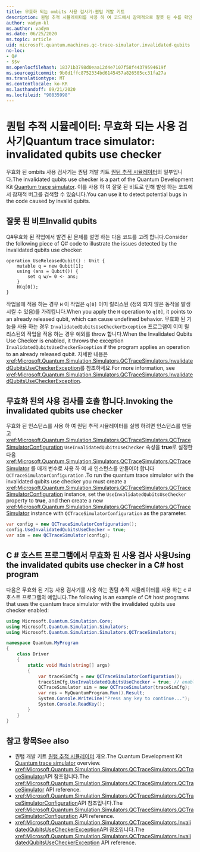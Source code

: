 ```yaml
---
title: 무효화 되는 ombits 사용 검사기-퀀텀 개발 키트
description: 퀀텀 추적 시뮬레이터를 사용 하 여 코드에서 잠재적으로 잘못 된 수를 확인 하는 Microsoft QDK 무효화 된 사용 검사기에 대해 알아봅니다 Q# .
author: vadym-kl
ms.author: vadym
ms.date: 06/25/2020
ms.topic: article
uid: microsoft.quantum.machines.qc-trace-simulator.invalidated-qubits
no-loc:
- Q#
- $$v
ms.openlocfilehash: 18371b3798d0eaa12d4e7107f58f44379594619f
ms.sourcegitcommit: 9b0d1ffc8752334bd6145457a826505cc31fa27a
ms.translationtype: MT
ms.contentlocale: ko-KR
ms.lasthandoff: 09/21/2020
ms.locfileid: "90835998"
---
```

# <a name="quantum-trace-simulator-invalidated-qubits-use-checker"></a><span data-ttu-id="6f2b7-103">퀀텀 추적 시뮬레이터: 무효화 되는 사용 검사기</span><span class="sxs-lookup"><span data-stu-id="6f2b7-103">Quantum trace simulator: invalidated qubits use checker</span></span>

<span data-ttu-id="6f2b7-104">무효화 된 ombits 사용 검사기는 퀀텀 개발 키트 [퀀텀 추적 시뮬레이터](xref:microsoft.quantum.machines.qc-trace-simulator.intro)의 일부입니다.</span><span class="sxs-lookup"><span data-stu-id="6f2b7-104">The invalidated qubits use checker is a part of the Quantum Development Kit [Quantum trace simulator](xref:microsoft.quantum.machines.qc-trace-simulator.intro).</span></span> <span data-ttu-id="6f2b7-105">이를 사용 하 여 잘못 된 비트로 인해 발생 하는 코드에서 잠재적 버그를 검색할 수 있습니다.</span><span class="sxs-lookup"><span data-stu-id="6f2b7-105">You can use it to detect potential bugs in the code caused by invalid qubits.</span></span> 

## <a name="invalid-qubits"></a><span data-ttu-id="6f2b7-106">잘못 된 비트</span><span class="sxs-lookup"><span data-stu-id="6f2b7-106">Invalid qubits</span></span>

<span data-ttu-id="6f2b7-107">Q#무효화 된 작업에서 발견 된 문제를 설명 하는 다음 코드를 고려 합니다.</span><span class="sxs-lookup"><span data-stu-id="6f2b7-107">Consider the following piece of Q# code to illustrate the issues detected by the invalidated qubits use checker:</span></span>

```qsharp
operation UseReleasedQubit() : Unit {
    mutable q = new Qubit[1];
    using (ans = Qubit()) {
        set q w/= 0 <- ans;
    }
    H(q[0]);
}
```

<span data-ttu-id="6f2b7-108">작업을에 적용 하는 경우 `H` 이 작업은 `q[0]` 이미 릴리스된 (정의 되지 않은 동작을 발생 시킬 수 있음)를 가리킵니다.</span><span class="sxs-lookup"><span data-stu-id="6f2b7-108">When you apply the `H` operation to `q[0]`, it points to an already released qubit, which can cause undefined behavior.</span></span> <span data-ttu-id="6f2b7-109">무효화 된 기능을 사용 하는 경우 `InvalidatedQubitsUseCheckerException` 프로그램이 이미 릴리스된의 작업을 적용 하는 경우 예외를 throw 합니다.</span><span class="sxs-lookup"><span data-stu-id="6f2b7-109">When the Invalidated Qubits Use Checker is enabled, it throws the exception `InvalidatedQubitsUseCheckerException` if the program applies an operation to an already released qubit.</span></span> <span data-ttu-id="6f2b7-110">자세한 내용은 <xref:Microsoft.Quantum.Simulation.Simulators.QCTraceSimulators.InvalidatedQubitsUseCheckerException>를 참조하세요.</span><span class="sxs-lookup"><span data-stu-id="6f2b7-110">For more information, see <xref:Microsoft.Quantum.Simulation.Simulators.QCTraceSimulators.InvalidatedQubitsUseCheckerException>.</span></span>

## <a name="invoking-the-invalidated-qubits-use-checker"></a><span data-ttu-id="6f2b7-111">무효화 된의 사용 검사를 호출 합니다.</span><span class="sxs-lookup"><span data-stu-id="6f2b7-111">Invoking the invalidated qubits use checker</span></span>

<span data-ttu-id="6f2b7-112">무효화 된 인스턴스를 사용 하 여 퀀텀 추적 시뮬레이터를 실행 하려면 인스턴스를 만들고 <xref:Microsoft.Quantum.Simulation.Simulators.QCTraceSimulators.QCTraceSimulatorConfiguration> `UseInvalidatedQubitsUseChecker` 속성을 **true**로 설정한 다음 <xref:Microsoft.Quantum.Simulation.Simulators.QCTraceSimulators.QCTraceSimulator> 를 매개 변수로 사용 하 여 새 인스턴스를 만들어야 합니다 `QCTraceSimulatorConfiguration` .</span><span class="sxs-lookup"><span data-stu-id="6f2b7-112">To run the quantum trace simulator with the invalidated qubits use checker you must create a <xref:Microsoft.Quantum.Simulation.Simulators.QCTraceSimulators.QCTraceSimulatorConfiguration> instance, set the `UseInvalidatedQubitsUseChecker` property to **true**, and then create a new <xref:Microsoft.Quantum.Simulation.Simulators.QCTraceSimulators.QCTraceSimulator> instance with `QCTraceSimulatorConfiguration` as the parameter.</span></span> 

```csharp
var config = new QCTraceSimulatorConfiguration();
config.UseInvalidatedQubitsUseChecker = true;
var sim = new QCTraceSimulator(config);
```


## <a name="using-the-invalidated-qubits-use-checker-in-a-c-host-program"></a><span data-ttu-id="6f2b7-113">C # 호스트 프로그램에서 무효화 된 사용 검사 사용</span><span class="sxs-lookup"><span data-stu-id="6f2b7-113">Using the invalidated qubits use checker in a C# host program</span></span>

<span data-ttu-id="6f2b7-114">다음은 무효화 된 기능 사용 검사기를 사용 하는 퀀텀 추적 시뮬레이터를 사용 하는 c # 호스트 프로그램의 예입니다.</span><span class="sxs-lookup"><span data-stu-id="6f2b7-114">The following is an example of C# host programs that uses the quantum trace simulator with the invalidated qubits use checker enabled:</span></span> 

```csharp
using Microsoft.Quantum.Simulation.Core;
using Microsoft.Quantum.Simulation.Simulators;
using Microsoft.Quantum.Simulation.Simulators.QCTraceSimulators;

namespace Quantum.MyProgram
{
    class Driver
    {
        static void Main(string[] args)
        {
            var traceSimCfg = new QCTraceSimulatorConfiguration();
            traceSimCfg.UseInvalidatedQubitsUseChecker = true; // enables UseInvalidatedQubitsUseChecker
            QCTraceSimulator sim = new QCTraceSimulator(traceSimCfg);
            var res = MyQuantumProgram.Run().Result;
            System.Console.WriteLine("Press any key to continue...");
            System.Console.ReadKey();
        }
    }
}
```

## <a name="see-also"></a><span data-ttu-id="6f2b7-115">참고 항목</span><span class="sxs-lookup"><span data-stu-id="6f2b7-115">See also</span></span>

- <span data-ttu-id="6f2b7-116">퀀텀 개발 키트 [퀀텀 추적 시뮬레이터](xref:microsoft.quantum.machines.qc-trace-simulator.intro) 개요.</span><span class="sxs-lookup"><span data-stu-id="6f2b7-116">The Quantum Development Kit [Quantum trace simulator](xref:microsoft.quantum.machines.qc-trace-simulator.intro) overview.</span></span>
- <span data-ttu-id="6f2b7-117"><xref:Microsoft.Quantum.Simulation.Simulators.QCTraceSimulators.QCTraceSimulator>API 참조입니다.</span><span class="sxs-lookup"><span data-stu-id="6f2b7-117">The <xref:Microsoft.Quantum.Simulation.Simulators.QCTraceSimulators.QCTraceSimulator> API reference.</span></span>
- <span data-ttu-id="6f2b7-118"><xref:Microsoft.Quantum.Simulation.Simulators.QCTraceSimulators.QCTraceSimulatorConfiguration>API 참조입니다.</span><span class="sxs-lookup"><span data-stu-id="6f2b7-118">The <xref:Microsoft.Quantum.Simulation.Simulators.QCTraceSimulators.QCTraceSimulatorConfiguration> API reference.</span></span>
- <span data-ttu-id="6f2b7-119"><xref:Microsoft.Quantum.Simulation.Simulators.QCTraceSimulators.InvalidatedQubitsUseCheckerException>API 참조입니다.</span><span class="sxs-lookup"><span data-stu-id="6f2b7-119">The <xref:Microsoft.Quantum.Simulation.Simulators.QCTraceSimulators.InvalidatedQubitsUseCheckerException> API reference.</span></span>
